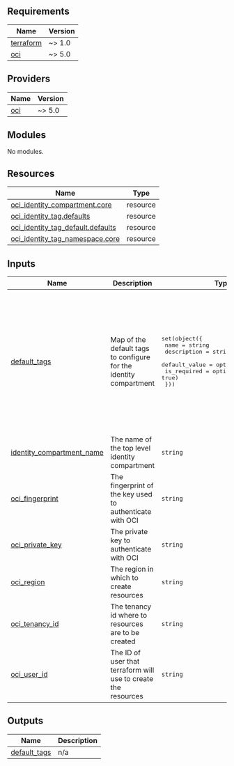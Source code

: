 <!-- BEGIN_TF_DOCS -->
## Requirements

| Name | Version |
|------|---------|
| <a name="requirement_terraform"></a> [terraform](#requirement\_terraform) | ~> 1.0 |
| <a name="requirement_oci"></a> [oci](#requirement\_oci) | ~> 5.0 |

## Providers

| Name | Version |
|------|---------|
| <a name="provider_oci"></a> [oci](#provider\_oci) | ~> 5.0 |

## Modules

No modules.

## Resources

| Name | Type |
|------|------|
| [oci_identity_compartment.core](https://registry.terraform.io/providers/oracle/oci/latest/docs/resources/identity_compartment) | resource |
| [oci_identity_tag.defaults](https://registry.terraform.io/providers/oracle/oci/latest/docs/resources/identity_tag) | resource |
| [oci_identity_tag_default.defaults](https://registry.terraform.io/providers/oracle/oci/latest/docs/resources/identity_tag_default) | resource |
| [oci_identity_tag_namespace.core](https://registry.terraform.io/providers/oracle/oci/latest/docs/resources/identity_tag_namespace) | resource |

## Inputs

| Name | Description | Type | Default | Required |
|------|-------------|------|---------|:--------:|
| <a name="input_default_tags"></a> [default\_tags](#input\_default\_tags) | Map of the default tags to configure for the identity compartment | <pre>set(object({<br>    name          = string<br>    description   = string<br>    default_value = optional(string, "")<br>    is_required   = optional(bool, true)<br>  }))</pre> | <pre>[<br>  {<br>    "description": "The name of the resource",<br>    "name": "name"<br>  },<br>  {<br>    "description": "The URL of the repository containing the code that deployed the resource",<br>    "name": "repo"<br>  },<br>  {<br>    "default_value": "terraform",<br>    "description": "The owner/tool that manages the resource e.g. manual or terraform",<br>    "name": "managed"<br>  }<br>]</pre> | no |
| <a name="input_identity_compartment_name"></a> [identity\_compartment\_name](#input\_identity\_compartment\_name) | The name of the top level identity compartment | `string` | `"core"` | no |
| <a name="input_oci_fingerprint"></a> [oci\_fingerprint](#input\_oci\_fingerprint) | The fingerprint of the key used to authenticate with OCI | `string` | n/a | yes |
| <a name="input_oci_private_key"></a> [oci\_private\_key](#input\_oci\_private\_key) | The private key to authenticate with OCI | `string` | n/a | yes |
| <a name="input_oci_region"></a> [oci\_region](#input\_oci\_region) | The region in which to create resources | `string` | n/a | yes |
| <a name="input_oci_tenancy_id"></a> [oci\_tenancy\_id](#input\_oci\_tenancy\_id) | The tenancy id where to resources are to be created | `string` | n/a | yes |
| <a name="input_oci_user_id"></a> [oci\_user\_id](#input\_oci\_user\_id) | The ID of user that terraform will use to create the resources | `string` | n/a | yes |

## Outputs

| Name | Description |
|------|-------------|
| <a name="output_default_tags"></a> [default\_tags](#output\_default\_tags) | n/a |
<!-- END_TF_DOCS -->